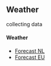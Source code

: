 ## Weather 

collecting data



#### Weather
  - [Forecast NL](https://github.com/webbouwer/boilerplates/tree/master/data/nature/weather/forecast/NL)
  - [Forecast EU](https://github.com/webbouwer/boilerplates/tree/master/data/nature/weather/forecast/EU)
